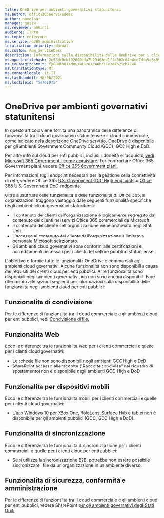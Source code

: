 ```yaml
---
title: OneDrive per ambienti governativi statunitensi
ms.author: office365servicedesc
author: pamelaar
manager: gailw
ms.reviewer: ankirti
audience: ITPro
ms.topic: reference
ms.service: o365-administration
localization_priority: Normal
ms.custom: Adm_ServiceDesc
description: Informazioni sulla disponibilità delle OneDrive per i clienti cloud del governo statunitense.
ms.openlocfilehash: 2c53de0cbf02090dda7b29468dc1ffa302cd4e4cd7dda5c3c99af6774880623a
ms.sourcegitcommit: fe808bb97ad09a91576aca8b733e3d2b75cb72e6
ms.translationtype: MT
ms.contentlocale: it-IT
ms.lasthandoff: 08/06/2021
ms.locfileid: "54701975"
---
```

# <a name="onedrive-for-us-government-environments"></a>OneDrive per ambienti governativi statunitensi

In questo articolo viene fornita una panoramica delle differenze di funzionalità tra il cloud governativo statunitense e il cloud commerciale, come indicato nella descrizione OneDrive [servizio.](../../onedrive-for-business-service-description.md) OneDrive è disponibile per gli ambienti Government Community Cloud (GCC), GCC High e DoD. 

Per altre info sul cloud per enti pubblici, inclusi l'idoneità e l'acquisto, [vedi Microsoft 365 Government - come acquistare](./microsoft-365-government-how-to-buy.md). Per confrontare Office 365 Government piani, vedere [Office 365 Government piani.](https://www.microsoft.com/microsoft-365/government/compare-office-365-government-plans?rtc=1#EligibilityRequirements)

Per informazioni sugli endpoint necessari per la gestione della connettività di rete, vedere Office 365 [U.S. Government GCC High endpoints](/office365/enterprise/office-365-u-s-government-gcc-high-endpoints#sharepoint-online-and-onedrive-for-business) o [Office 365 U.S. Government DoD endpoints](/office365/enterprise/office-365-u-s-government-dod-endpoints#sharepoint-online-and-onedrive-for-business).

Oltre a usufruire delle funzionalità e delle funzionalità di Office 365, le organizzazioni traggono vantaggio dalle seguenti funzionalità specifiche degli ambienti cloud governativi statunitensi:

-   Il contenuto dei clienti dell'organizzazione è logicamente segregato dal contenuto dei clienti nei servizi Office 365 commerciali da Microsoft.
-   Il contenuto del cliente dell'organizzazione viene archiviato negli Stati Uniti.
-   L'accesso al contenuto del cliente dell'organizzazione è limitato a personale Microsoft selezionato.
-   Gli ambienti cloud governativi sono conformi alle certificazioni e accreditamenti necessari per i clienti del settore pubblico statunitense.

L'obiettivo è fornire tutte le funzionalità OneDrive e commerciali agli ambienti cloud governativi. Alcune funzionalità non sono disponibili a causa dei requisiti dei clienti cloud per enti pubblici. Altre funzionalità sono disponibili negli ambienti governativi, ma non sono ancora disponibili. Fare riferimento alle sezioni seguenti per informazioni sulla disponibilità delle funzionalità negli ambienti cloud per enti pubblici.

## <a name="sharing-features"></a>Funzionalità di condivisione

Per le differenze di funzionalità tra il cloud commerciale e gli ambienti cloud per enti pubblici, vedi [Condivisione di file.](./gcc-high-and-dod.md#file-sharing)

## <a name="web-features"></a>Funzionalità Web

Ecco le differenze tra le funzionalità Web per i clienti commerciali e quelle per i clienti cloud governativi:

- Le schede file non sono disponibili negli ambienti GCC High e DoD
- SharePoint accesso alle raccolte ("Raccolte condivise" nel riquadro di spostamento) non è disponibile negli ambienti GCC High e DoD

## <a name="mobile-features"></a>Funzionalità per dispositivi mobili

Ecco le differenze tra le funzionalità mobili per i clienti commerciali e quelle per i clienti cloud governativi:

- L'app Windows 10 per XBox One, HoloLens, Surface Hub e tablet non è disponibile per gli ambienti pubblici (GCC, GCC High e DoD).

## <a name="sync-features"></a>Funzionalità di sincronizzazione

Ecco le differenze tra le funzionalità di sincronizzazione per i clienti commerciali e quelle per i clienti cloud per enti pubblici:

- Se si utilizza la sincronizzazione B2B, potrebbe non essere possibile sincronizzare i file da un'organizzazione in un ambiente diverso.

## <a name="security-compliance-and-administration-features"></a>Funzionalità di sicurezza, conformità e amministrazione

Per le differenze di funzionalità tra il cloud commerciale e gli ambienti cloud per enti pubblici, vedere SharePoint [per gli ambienti governativi degli Stati Uniti](sharepoint.md)